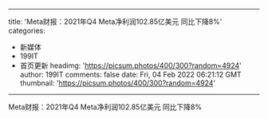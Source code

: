 
---
title: 'Meta财报：2021年Q4 Meta净利润102.85亿美元 同比下降8%'
categories: 
 - 新媒体
 - 199IT
 - 首页更新
headimg: 'https://picsum.photos/400/300?random=4924'
author: 199IT
comments: false
date: Fri, 04 Feb 2022 06:21:12 GMT
thumbnail: 'https://picsum.photos/400/300?random=4924'
---

<div>   
Meta财报：2021年Q4 Meta净利润102.85亿美元 同比下降8%  
</div>
            